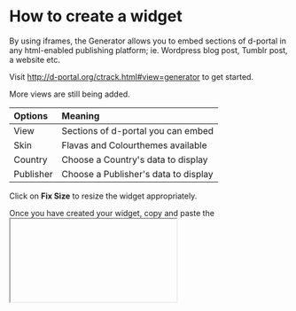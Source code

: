 How to create a widget
==========================================

By using iframes, the Generator allows you to embed sections of d-portal in any html-enabled publishing platform; ie. Wordpress blog post, Tumblr post, a website etc.

Visit http://d-portal.org/ctrack.html#view=generator to get started.

More views are still being added.


| Options  | Meaning  |
| :------------ |:---------------|
| View      | Sections of d-portal you can embed |
| Skin      | Flavas and Colourthemes available |
| Country      | Choose a Country's data to display |
| Publisher      | Choose a Publisher's data to display |


Click on **Fix Size** to resize the widget appropriately.

Once you have created your widget, copy and paste the <iframe> code into the portion of your Wordpress blog post or website to embed it.

You can also edit the iframe to include other options like scrollbars, different widths, different heights etc.





